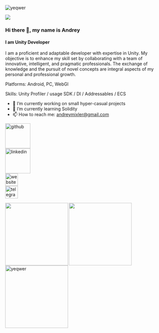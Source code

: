 <p align="left"> 
  <img src="https://komarev.com/ghpvc/?username=yeqwer&label=Profile%20views&color=0e75b6&style=flat" alt="yeqwer" /> 
</p>
<!-- ![I am Unity Developer](https://i.pinimg.com/originals/72/e9/c3/72e9c33f3327bfb2485c80b3188e41fb.gif) -->
<img src="https://i.pinimg.com/originals/65/a5/ec/65a5ec60b90f6b8faede3390ad5ee065.gif">

### Hi there 👋, my name is Andrey
#### I am Unity Developer

I am a proficient and adaptable developer with expertise in Unity. 
My objective is to enhance
my skill set by collaborating with a team of innovative, intelligent, and pragmatic professionals.
The exchange of knowledge and the pursuit of novel concepts are integral aspects of my
personal and professional growth.

Platforms: Android, PC, WebGl

Skills: Unity Profiler / usage SDK / DI / Addressables / ECS

- 🔭 I’m currently working on small hyper-casual projects 
- 🌱 I’m currently learning Solidity 
- 📫 How to reach me: andreymixler@gmail.com 

[<img src="https://img.icons8.com/?size=256&id=46565" alt="github" height='80'>](https://github.com/yeqwer)  
[<img src='https://img.icons8.com/?size=256&id=42823' alt='linkedin' height='80'>](https://www.linkedin.com/in/yeqwer/)  
[<img src='https://cdn.jsdelivr.net/npm/simple-icons@3.0.1/icons/icloud.svg' alt='website' height='40'>](https://yeqwer.netlify.app/)  
[<img src='https://cdn.jsdelivr.net/npm/simple-icons@3.0.1/icons/telegram.svg' alt='telegram' height='40'>](https://t.me/haslaur)  



<a href="https://github.com/anuraghazra/github-readme-stats">
  <p> </p>
  <img height=200 align="left" src="https://github-readme-stats.vercel.app/api?username=yeqwer&show_icons=true&rank_icon=github&theme=dark&card_width=400" />
</a>
<a href="https://github.com/anuraghazra/convoychat">
  <p> </p>
  <img height=200 align="left" src="https://github-readme-stats.vercel.app/api/top-langs/?username=yeqwer&layout=compact&show_icons=true&theme=dark&card_width=370" />
</a>
<a href="https://git.io/streak-stats">
  <p> </p>
  <img height=200 align="left" src="https://github-readme-streak-stats.herokuapp.com?user=yeqwer&theme=dark&card_width=437" alt="yeqwer" />
</a>

<!--
<h3 align="left">Languages and Tools:</h3>
<p align="left"> 
  <a href="https://www.gnu.org/software/bash/" target="_blank" rel="noreferrer"> <img src="https://www.vectorlogo.zone/logos/gnu_bash/gnu_bash-icon.svg" alt="bash" width="40" height="40"/> </a> 
  <a href="https://git-scm.com/" target="_blank" rel="noreferrer"> <img src="https://www.vectorlogo.zone/logos/git-scm/git-scm-icon.svg" alt="git" width="40" height="40"/> </a> 
  <a href="https://unity.com/" target="_blank" rel="noreferrer"> <img src="https://www.vectorlogo.zone/logos/unity3d/unity3d-icon.svg" alt="unity" width="40" height="40"/> </a> 
  <a href="https://www.w3schools.com/cs/" target="_blank" rel="noreferrer"> <img src="https://raw.githubusercontent.com/devicons/devicon/master/icons/csharp/csharp-original.svg" alt="csharp" width="40" height="40"/> </a> 
  <a href="https://www.figma.com/" target="_blank" rel="noreferrer"> <img src="https://www.vectorlogo.zone/logos/figma/figma-icon.svg" alt="figma" width="40" height="40"/> </a> 
  <a href="https://www.blender.org/" target="_blank" rel="noreferrer"> <img src="https://download.blender.org/branding/community/blender_community_badge_white.svg" alt="blender" width="40" height="40"/> </a> 
  ///// 
  <a href="https://developer.mozilla.org/en-US/docs/Web/JavaScript" target="_blank" rel="noreferrer"> <img src="https://raw.githubusercontent.com/devicons/devicon/master/icons/javascript/javascript-original.svg" alt="javascript" width="40" height="40"/> </a> 
  <a href="https://www.typescriptlang.org/" target="_blank" rel="noreferrer"> <img src="https://raw.githubusercontent.com/devicons/devicon/master/icons/typescript/typescript-original.svg" alt="typescript" width="40" height="40"/> </a>
  <a href="https://nodejs.org" target="_blank" rel="noreferrer"> <img src="https://raw.githubusercontent.com/devicons/devicon/master/icons/nodejs/nodejs-original-wordmark.svg" alt="nodejs" width="40" height="40"/> </a> 
  <a href="https://www.gnu.org/software/bash/" target="_blank" rel="noreferrer"> <img src="https://www.vectorlogo.zone/logos/gnu_bash/gnu_bash-icon.svg" alt="bash" width="40" height="40"/> </a> 
  <a href="https://git-scm.com/" target="_blank" rel="noreferrer"> <img src="https://www.vectorlogo.zone/logos/git-scm/git-scm-icon.svg" alt="git" width="40" height="40"/> </a> 
  <a href="https://www.docker.com/" target="_blank" rel="noreferrer"> <img src="https://raw.githubusercontent.com/devicons/devicon/master/icons/docker/docker-original-wordmark.svg" alt="docker" width="40" height="40"/> </a> 
  <a href="https://unity.com/" target="_blank" rel="noreferrer"> <img src="https://www.vectorlogo.zone/logos/unity3d/unity3d-icon.svg" alt="unity" width="40" height="40"/> </a> 
  <a href="https://www.w3schools.com/cs/" target="_blank" rel="noreferrer"> <img src="https://raw.githubusercontent.com/devicons/devicon/master/icons/csharp/csharp-original.svg" alt="csharp" width="40" height="40"/> </a> 
  <a href="https://developer.android.com" target="_blank" rel="noreferrer"> <img src="https://raw.githubusercontent.com/devicons/devicon/master/icons/android/android-original-wordmark.svg" alt="android" width="40" height="40"/> </a>
  <a href="https://www.figma.com/" target="_blank" rel="noreferrer"> <img src="https://www.vectorlogo.zone/logos/figma/figma-icon.svg" alt="figma" width="40" height="40"/> </a> 
  <a href="https://www.blender.org/" target="_blank" rel="noreferrer"> <img src="https://download.blender.org/branding/community/blender_community_badge_white.svg" alt="blender" width="40" height="40"/> </a> 
</p>
-->


